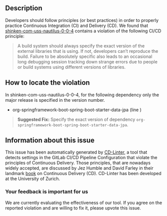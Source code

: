 
## Description
Developers should follow principles (or best practices) in order to properly practice Continuous Integration (CI) and Delivery (CD).
We found that [shinken-com-uss-nautilus-0-0-4](https://gitlab.com/alphaDev/uss-nautilus/blob/master/.gitlab-ci.yml) contains a violation of the following CI/CD principle:

> A build system should always specify the exact version of the external libraries that is using.
If not, developers can’t reproduce the build. Failure to be absolutely specific also leads to an occasional long debugging session tracking down strange errors due to people or build systems using different versions of libraries.

## How to locate the violation

In shinken-com-uss-nautilus-0-0-4, for the following dependency only the major release is specified in the version number.

* org-springframework-boot-spring-boot-starter-data-jpa (line )

> **Suggested Fix:** Specify the exact version of dependency `org-springframework-boot-spring-boot-starter-data-jpa`.

## Information about this issue

This issue has been automatically generated by [CD-Linter](https://gitlab.com/Jancso/configuration-analytics), a tool that detects settings in the GitLab CI/CD Pipeline Configuration that violate the principles of Continuous Delivery. Those principles, that are nowadays widely accepted, are discussed by Jez Humble and David Farley in their landmark [book](https://www.oreilly.com/library/view/continuous-delivery-reliable/9780321670250/) on Continuous Delivery (CD). CD-Linter has been developed at the University of Zurich.

### Your feedback is important for us
We are currently evaluating the effectiveness of our tool. If you agree on the reported violation and are willing to fix it, please upvote this issue.